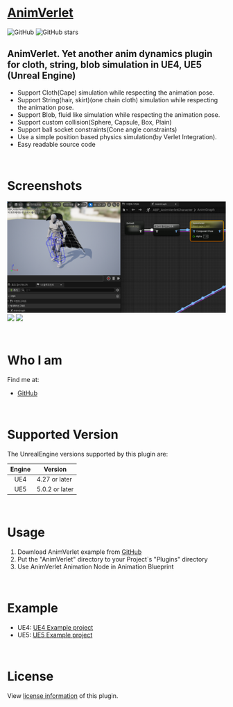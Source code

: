 # [**AnimVerlet**](https://github.com/chonjay21/AnimVerlet)
![GitHub](https://img.shields.io/github/license/chonjay21/AnimVerlet)
![GitHub stars](https://img.shields.io/github/stars/chonjay21/AnimVerlet?style=social)
## AnimVerlet. Yet another anim dynamics plugin for cloth, string, blob simulation in UE4, UE5 (Unreal Engine)
* Support Cloth(Cape) simulation while respecting the animation pose.
* Support String(hair, skirt)(one chain cloth) simulation while respecting the animation pose.
* Support Blob, fluid like simulation while respecting the animation pose.
* Support custom collision(Sphere, Capsule, Box, Plain)
* Support ball socket constraints(Cone angle constraints)
* Use a simple position based physics simulation(by Verlet Integration).
* Easy readable source code

<br />

# Screenshots
![](https://github.com/chonjay21/Screenshots/blob/main/AnimVerlet_UE5.png)
![](https://github.com/chonjay21/Screenshots/blob/main/AnimVerlet_Short.gif)
![](https://github.com/chonjay21/Screenshots/blob/main/AnimVerlet_Graph.gif)

<br />

# Who I am

Find me at:
* [GitHub](https://github.com/chonjay21)

<br />

# Supported Version

The UnrealEngine versions supported by this plugin are:

| Engine | Version |
| :----: | --- |
| UE4 | 4.27 or later  |
| UE5 | 5.0.2 or later |

<br />

# Usage

1. Download AnimVerlet example from [GitHub](https://github.com/chonjay21/AnimVerlet)
2. Put the "AnimVerlet" directory to your Project`s "Plugins" directory
3. Use AnimVerlet Animation Node in Animation Blueprint

<br />

# Example

* UE4: [UE4 Example project](https://github.com/chonjay21/AnimVerletExample_UE4)
* UE5: [UE5 Example project](https://github.com/chonjay21/AnimVerletExample_UE5)

<br />

# License

View [license information](https://github.com/chonjay21/AnimVerlet/blob/master/LICENSE) of this plugin.
